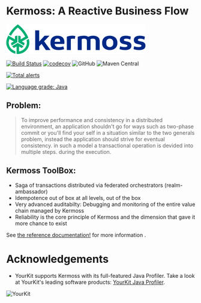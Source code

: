 # Kermoss: A Reactive Business Flow
![KERMOSS-LOGO](reactive-business-flow/src/docs/asciidoc/images/KERMOSS-LOGO.png)

[![Build Status](https://travis-ci.org/kermoss/kermoss.svg?branch=master)](https://travis-ci.org/kermoss/kermoss)
[![codecov](https://codecov.io/gh/kermoss/kermoss/branch/master/graph/badge.svg)](https://codecov.io/gh/kermoss/kermoss)
![GitHub](https://img.shields.io/github/license/kermoss/kermoss.svg)
![Maven Central](https://img.shields.io/maven-central/v/io.kermoss/reactive-business-flow.svg)

[![Total alerts](https://img.shields.io/lgtm/alerts/g/kermoss/kermoss.svg?logo=lgtm&logoWidth=18)](https://lgtm.com/projects/g/kermoss/kermoss/alerts/)

[![Language grade: Java](https://img.shields.io/lgtm/grade/java/g/kermoss/kermoss.svg?logo=lgtm&logoWidth=18)](https://lgtm.com/projects/g/kermoss/kermoss/context:java)

## Problem:
  > To improve performance and consistency in a distributed environment, an application shouldn't go for ways such as two-phase commit or you'll find your self in a situation similar to the two generals problem, instead the application should strive for eventual consistency. in such a model a transactional operation is devided into multiple steps. during the execution.


## Kermoss ToolBox:

- Saga of transactions distributed via federated orchestrators (realm-ambassador)
- Idempotence out of box at all levels, out of the box
- Very advanced auditabilty: Debugging and monitoring of the entire value chain managed by Kermoss
- Reliability is the core principle of Kermoss and the dimension that gave it more chance to exist

See [the reference documentation!](https://kermoss.github.io/) for more information .

Acknowledgements
=================
* YourKit supports Kermoss with its full-featured Java Profiler. Take a look at YourKit's leading software products: <a href="https://www.yourkit.com/java/profiler/features/">YourKit Java Profiler</a>.
<img src="https://www.yourkit.com/images/yklogo.png" title="YourKit">
